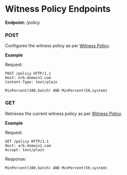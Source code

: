 # Witness Policy Endpoints

**Endpoint:** /policy

### POST

Configures the witness policy as per [Witness Policy](../witnesspolicy.html#witness-policy).

**Example**

Request:

```
POST /policy HTTP/1.1
Host: orb.domain1.com
Content-Type: text/plain

MinPercent(100,batch) AND MinPercent(50,system)
```

### GET

Retrieves the current witness policy as per [Witness Policy](../witnesspolicy.html#witness-policy).

**Example**

Request:

```
GET /policy HTTP/1.1
Host: orb.domain1.com
Accept: text/plain
```

Response:

```
MinPercent(100,batch) AND MinPercent(50,system)
```

